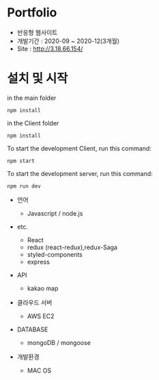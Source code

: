 # Portfolio	
- 반응형 웹사이트
- 개발기간 : 2020-09 ~ 2020-12(3개월)
- Site : http://3.18.66.154/
# 설치 및 시작
  in the main folder
  ```
  npm install
  ```
  in the Client folder
  ```
  npm install
  ```
  To start the development Client, run this command:
  ```
  npm start
  ```
  To start the development server, run this command:
  ```
  npm run dev
  ```

- 언어
  - Javascript / node.js
  
 - etc. 
   - React
   - redux (react-redux),redux-Saga
   - styled-components
   - express

 - API
    - kakao map
    
- 클라우드 서버
   - AWS EC2
   
- DATABASE 
  - mongoDB / mongoose
  
- 개발환경
  - MAC OS
